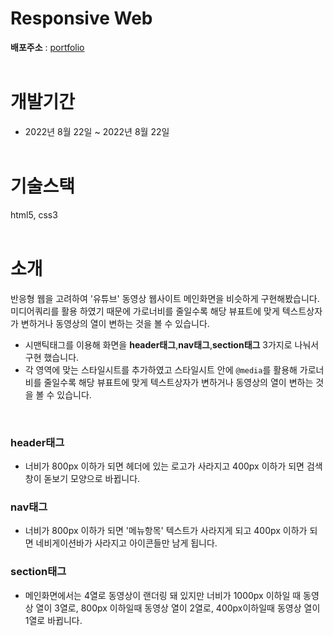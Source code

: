 # Responsive Web
<strong>배포주소</strong> : <a href="https://eloquent-biscotti-6d6799.netlify.app" title="웹사이트로 이동" target="_blank">portfolio</a><br/><br/>

# 개발기간
- 2022년 8월 22일 ~ 2022년 8월 22일<br/><br/>

# 기술스택
html5, css3<br/><br/>

# 소개
반응형 웹을 고려하여 '유튜브' 동영상 웹사이트 메인화면을 비슷하게 구현해봤습니다.  
미디어쿼리를 활용 하였기 때문에 가로너비를 줄일수록 해당 뷰표트에 맞게 텍스트상자가 변하거나 동영상의 열이 변하는 것을 볼 수 있습니다.
<br/>

- 시맨틱태그를 이용해 화면을 **header태그**,**nav태그**,**section태그** 3가지로 나눠서 구현 했습니다.
- 각 영역에 맞는 스타일시트를 추가하였고 스타일시트 안에 `@media`를 활용해 가로너비를 줄일수록 해당 뷰표트에 맞게 텍스트상자가 변하거나 동영상의 열이 변하는 것을 볼 수 있습니다.
</br>

### header태그
- 너비가 800px 이하가 되면 헤더에 있는 로고가 사라지고 400px 이하가 되면 검색창이 돋보기 모양으로 바뀝니다.
### nav태그
- 너비가 800px 이하가 되면 '메뉴항목' 텍스트가 사라지게 되고 400px 이하가 되면 네비게이션바가 사라지고 아이콘들만 남게 됩니다.
### section태그
- 메인화면에서는 4열로 동영상이 랜더링 돼 있지만 너비가 1000px 이하일 때 동영상 열이 3열로, 800px 이하일때 동영상 열이 2열로, 400px이하일때 동영상 열이 1열로 바뀝니다.
  
  

  
  
